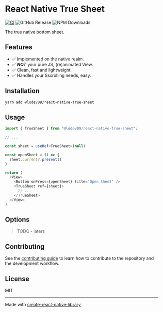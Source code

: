 # React Native True Sheet

[![CI](https://github.com/lodev09/react-native-true-sheet/actions/workflows/ci.yml/badge.svg)](https://github.com/lodev09/react-native-true-sheet/actions/workflows/ci.yml)
![GitHub Release](https://img.shields.io/github/v/release/lodev09/react-native-true-sheet)
![NPM Downloads](https://img.shields.io/npm/dw/%40lodev09%2Freact-native-true-sheet)

The true native bottom sheet.

## Features
* ✅ Implemented on the native realm.
* ✅ **_NOT_** your pure JS, (re)animated View.
* ✅ Clean, fast and lightweight.
* ✅ Handles your Sscrolling needs, easy.

## Installation

```sh
yarn add @lodev09/react-native-true-sheet
```

## Usage

```ts
import { TrueSheet } from "@lodev09/react-native-true-sheet";

// ...

const sheet = useRef<TrueSheet>(null)

const openSheet = () => {
  sheet.current?.present()
}

return (
  <View>
    <Button onPress={openSheet} title="Open Sheet" />
    <TrueSheet ref={sheet}>
      // ...
    </TrueSheet>
  </View>
)
```

## Options
> TODO - laters

## Contributing

See the [contributing guide](CONTRIBUTING.md) to learn how to contribute to the repository and the development workflow.

## License

MIT

---

Made with [create-react-native-library](https://github.com/callstack/react-native-builder-bob)
